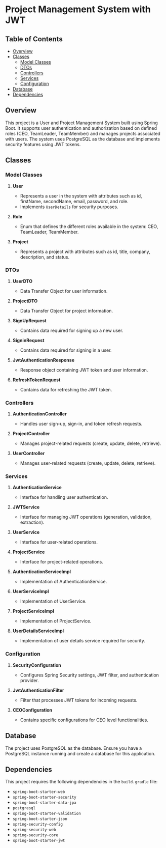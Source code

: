 # Project Management System with JWT 

## Table of Contents  
- [Overview](#overview)  
- [Classes](#classes)  
  - [Model Classes](#model-classes)  
  - [DTOs](#dtos)  
  - [Controllers](#controllers)  
  - [Services](#services)  
  - [Configuration](#configuration)  
- [Database](#database)  
- [Dependencies](#dependencies)  

## Overview  
This project is a User and Project Management System built using Spring Boot. It supports user authentication and authorization based on defined roles (CEO, TeamLeader, TeamMember) and manages projects associated with users. The system uses PostgreSQL as the database and implements security features using JWT tokens.  

## Classes  

### Model Classes  
1. **User**  
   - Represents a user in the system with attributes such as id, firstName, secondName, email, password, and role.  
   - Implements `UserDetails` for security purposes.  

2. **Role**  
   - Enum that defines the different roles available in the system: CEO, TeamLeader, TeamMember.  

3. **Project**  
   - Represents a project with attributes such as id, title, company, description, and status.  

### DTOs  
1. **UserDTO**  
   - Data Transfer Object for user information.  

2. **ProjectDTO**  
   - Data Transfer Object for project information.  

3. **SignUpRequest**  
   - Contains data required for signing up a new user.  

4. **SigninRequest**  
   - Contains data required for signing in a user.  

5. **JwtAuthenticationResponse**  
   - Response object containing JWT token and user information.  

6. **RefreshTokenRequest**  
   - Contains data for refreshing the JWT token.  

### Controllers  
1. **AuthenticationController**  
   - Handles user sign-up, sign-in, and token refresh requests.  

2. **ProjectController**  
   - Manages project-related requests (create, update, delete, retrieve).  

3. **UserController**  
   - Manages user-related requests (create, update, delete, retrieve).  

### Services  
1. **AuthenticationService**  
   - Interface for handling user authentication.  

2. **JWTService**  
   - Interface for managing JWT operations (generation, validation, extraction).  

3. **UserService**  
   - Interface for user-related operations.  

4. **ProjectService**  
   - Interface for project-related operations.  

5. **AuthenticationServiceImpl**  
   - Implementation of AuthenticationService.  

6. **UserServiceImpl**  
   - Implementation of UserService.  

7. **ProjectServiceImpl**  
   - Implementation of ProjectService.  

8. **UserDetailsServiceImpl**  
   - Implementation of user details service required for security.  

### Configuration  
1. **SecurityConfiguration**  
   - Configures Spring Security settings, JWT filter, and authentication provider.  

2. **JwtAuthenticationFilter**  
   - Filter that processes JWT tokens for incoming requests.  

3. **CEOConfiguration**  
   - Contains specific configurations for CEO level functionalities.  

## Database  
The project uses PostgreSQL as the database. Ensure you have a PostgreSQL instance running and create a database for this application.  

## Dependencies
This project requires the following dependencies in the `build.gradle` file:  

- `spring-boot-starter-web`  
- `spring-boot-starter-security`  
- `spring-boot-starter-data-jpa`  
- `postgresql`  
- `spring-boot-starter-validation`  
- `spring-boot-starter-json`  
- `spring-security-config`  
- `spring-security-web`  
- `spring-security-core`  
- `spring-boot-starter-jwt`  
